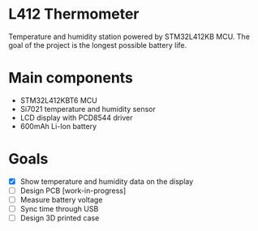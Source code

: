 # L412 Thermometer
Temperature and humidity station powered by STM32L412KB MCU. The goal of the project is the longest possible battery life.

# Main components
- STM32L412KBT6 MCU
- Si7021 temperature and humidity sensor
- LCD display with PCD8544 driver
- 600mAh Li-Ion battery

# Goals
- [x] Show temperature and humidity data on the display
- [ ] Design PCB [work-in-progress]
- [ ] Measure battery voltage
- [ ] Sync time through USB
- [ ] Design 3D printed case
